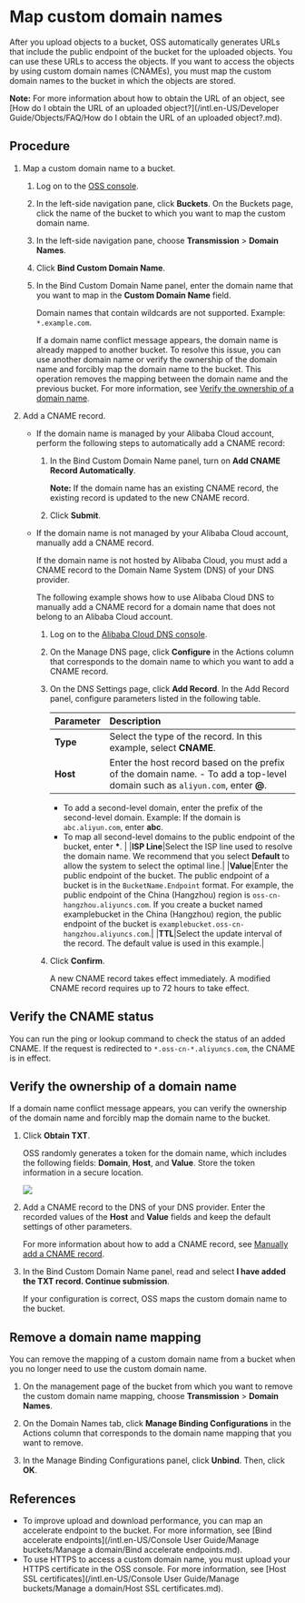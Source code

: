 # Map custom domain names

After you upload objects to a bucket, OSS automatically generates URLs that include the public endpoint of the bucket for the uploaded objects. You can use these URLs to access the objects. If you want to access the objects by using custom domain names \(CNAMEs\), you must map the custom domain names to the bucket in which the objects are stored.

**Note:** For more information about how to obtain the URL of an object, see [How do I obtain the URL of an uploaded object?](/intl.en-US/Developer Guide/Objects/FAQ/How do I obtain the URL of an uploaded object?.md).

## Procedure

1.  Map a custom domain name to a bucket.

    1.  Log on to the [OSS console](https://oss.console.aliyun.com/).

    2.  In the left-side navigation pane, click **Buckets**. On the Buckets page, click the name of the bucket to which you want to map the custom domain name.

    3.  In the left-side navigation pane, choose **Transmission** \> **Domain Names**.

    4.  Click **Bind Custom Domain Name**.

    5.  In the Bind Custom Domain Name panel, enter the domain name that you want to map in the **Custom Domain Name** field.

        Domain names that contain wildcards are not supported. Example: `*.example.com`.

        If a domain name conflict message appears, the domain name is already mapped to another bucket. To resolve this issue, you can use another domain name or verify the ownership of the domain name and forcibly map the domain name to the bucket. This operation removes the mapping between the domain name and the previous bucket. For more information, see [Verify the ownership of a domain name](#section_n3e_bp4_l5n).

2.  Add a CNAME record.

    -   If the domain name is managed by your Alibaba Cloud account, perform the following steps to automatically add a CNAME record:
        1.  In the Bind Custom Domain Name panel, turn on **Add CNAME Record Automatically**.

            **Note:** If the domain name has an existing CNAME record, the existing record is updated to the new CNAME record.

        2.  Click **Submit**.
    -   If the domain name is not managed by your Alibaba Cloud account, manually add a CNAME record.

        If the domain name is not hosted by Alibaba Cloud, you must add a CNAME record to the Domain Name System \(DNS\) of your DNS provider.

        The following example shows how to use Alibaba Cloud DNS to manually add a CNAME record for a domain name that does not belong to an Alibaba Cloud account.

        1.  Log on to the [Alibaba Cloud DNS console](https://dns.console.aliyun.com/#/dns/domainList).
        2.  On the Manage DNS page, click **Configure** in the Actions column that corresponds to the domain name to which you want to add a CNAME record.
        3.  On the DNS Settings page, click **Add Record**. In the Add Record panel, configure parameters listed in the following table.

            |Parameter|Description|
            |:--------|:----------|
            |**Type**|Select the type of the record. In this example, select **CNAME**.|
            |**Host**|Enter the host record based on the prefix of the domain name.             -   To add a top-level domain such as `aliyun.com`, enter **@**.
            -   To add a second-level domain, enter the prefix of the second-level domain. Example: If the domain is `abc.aliyun.com`, enter **abc**.
            -   To map all second-level domains to the public endpoint of the bucket, enter **\***. |
            |**ISP Line**|Select the ISP line used to resolve the domain name. We recommend that you select **Default** to allow the system to select the optimal line.|
            |**Value**|Enter the public endpoint of the bucket. The public endpoint of a bucket is in the `BucketName.Endpoint` format. For example, the public endpoint of the China \(Hangzhou\) region is `oss-cn-hangzhou.aliyuncs.com`. If you create a bucket named examplebucket in the China \(Hangzhou\) region, the public endpoint of the bucket is `examplebucket.oss-cn-hangzhou.aliyuncs.com`.|
            |**TTL**|Select the update interval of the record. The default value is used in this example.|

        4.  Click **Confirm**.

            A new CNAME record takes effect immediately. A modified CNAME record requires up to 72 hours to take effect.


## Verify the CNAME status

You can run the ping or lookup command to check the status of an added CNAME. If the request is redirected to `*.oss-cn-*.aliyuncs.com`, the CNAME is in effect.

## Verify the ownership of a domain name

If a domain name conflict message appears, you can verify the ownership of the domain name and forcibly map the domain name to the bucket.

1.  Click **Obtain TXT**.

    OSS randomly generates a token for the domain name, which includes the following fields: **Domain**, **Host**, and **Value**. Store the token information in a secure location.

    ![](https://static-aliyun-doc.oss-accelerate.aliyuncs.com/assets/img/en-US/0767549951/p32020.png)

2.  Add a CNAME record to the DNS of your DNS provider. Enter the recorded values of the **Host** and **Value** fields and keep the default settings of other parameters.

    For more information about how to add a CNAME record, see [Manually add a CNAME record](#li_v8f_hvb_9xt).

3.  In the Bind Custom Domain Name panel, read and select **I have added the TXT record. Continue submission**.

    If your configuration is correct, OSS maps the custom domain name to the bucket.


## Remove a domain name mapping

You can remove the mapping of a custom domain name from a bucket when you no longer need to use the custom domain name.

1.  On the management page of the bucket from which you want to remove the custom domain name mapping, choose **Transmission** \> **Domain Names**.

2.  On the Domain Names tab, click **Manage Binding Configurations** in the Actions column that corresponds to the domain name mapping that you want to remove.

3.  In the Manage Binding Configurations panel, click **Unbind**. Then, click **OK**.


## References

-   To improve upload and download performance, you can map an accelerate endpoint to the bucket. For more information, see [Bind accelerate endpoints](/intl.en-US/Console User Guide/Manage buckets/Manage a domain/Bind accelerate endpoints.md).
-   To use HTTPS to access a custom domain name, you must upload your HTTPS certificate in the OSS console. For more information, see [Host SSL certificates](/intl.en-US/Console User Guide/Manage buckets/Manage a domain/Host SSL certificates.md).

